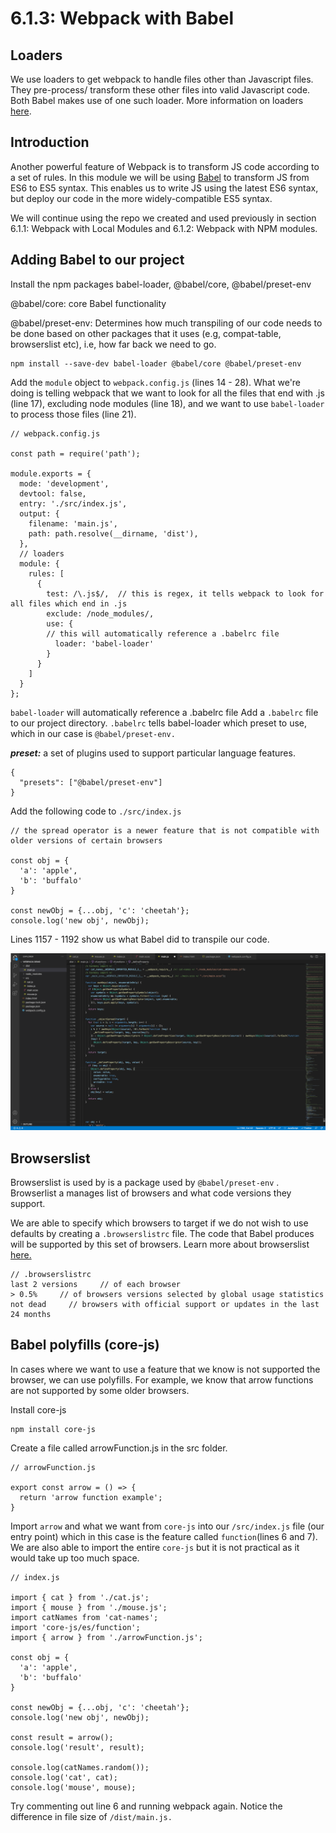 # 6.1.3: Webpack with Babel

## Loaders

We use loaders to get webpack to handle files other than Javascript files. They pre-process/ transform these other files into valid Javascript code. Both Babel makes use of one such loader. More information on loaders [here](https://webpack.js.org/concepts/loaders/).

## Introduction

Another powerful feature of Webpack is to transform JS code according to a set of rules. In this module we will be using [Babel](https://babeljs.io) to transform JS from ES6 to ES5 syntax. This enables us to write JS using the latest ES6 syntax, but deploy our code in the more widely-compatible ES5 syntax.

We will continue using the repo we created and used previously in section 6.1.1: Webpack with Local Modules and 6.1.2: Webpack with NPM modules.

## Adding Babel to our project

Install the npm packages babel-loader, @babel/core, @babel/preset-env

@babel/core: core Babel functionality

@babel/preset-env: Determines how much transpiling of our code needs to be done based on other packages that it uses (e.g, compat-table, browserslist etc), i.e, how far back we need to go.

```
npm install --save-dev babel-loader @babel/core @babel/preset-env
```

Add the `module` object to `webpack.config.js` (lines 14 - 28). What we're doing is telling webpack that we want to look for all the files that end with .js (line 17), excluding node modules (line 18), and we want to use `babel-loader` to process those files (line 21).

```
// webpack.config.js

const path = require('path');

module.exports = {
  mode: 'development',
  devtool: false,
  entry: './src/index.js',
  output: {
    filename: 'main.js',
    path: path.resolve(__dirname, 'dist'),
  },
  // loaders
  module: {
    rules: [
      {
        test: /\.js$/,  // this is regex, it tells webpack to look for all files which end in .js
        exclude: /node_modules/,
        use: {
        // this will automatically reference a .babelrc file
          loader: 'babel-loader'
        }
      }
    ]
  }
};
```

`babel-loader` will automatically reference a .babelrc file Add a `.babelrc` file to our project directory. `.babelrc` tells babel-loader which preset to use, which in our case is `@babel/preset-env.`

_**preset:**_ a set of plugins used to support particular language features.

```
{
  "presets": ["@babel/preset-env"]
}

```

Add the following code to `./src/index.js`

```
// the spread operator is a newer feature that is not compatible with older versions of certain browsers

const obj = {
  'a': 'apple',
  'b': 'buffalo'
}

const newObj = {...obj, 'c': 'cheetah'};
console.log('new obj', newObj);

```

Lines 1157 - 1192 show us what Babel did to transpile our code.&#x20;

![](<../../.gitbook/assets/Screenshot 2021-12-14 at 7.38.34 PM.png>)

## Browserslist

Browserslist is used by is a package used by `@babel/preset-env` . Browserlist a manages list of browsers and what code versions they support.

We are able to specify which browsers to target if we do not wish to use defaults by creating a `.browserslistrc` file. The code that Babel produces will be supported by this set of browsers. Learn more about browserslist [here.](https://github.com/browserslist/browserslist)

```
// .browserslistrc
last 2 versions     // of each browser
> 0.5%     // of browsers versions selected by global usage statistics
not dead     // browsers with official support or updates in the last 24 months
```

## Babel polyfills (core-js)

In cases where we want to use a feature that we know is not supported the browser, we can use polyfills. For example, we know that arrow functions are not supported by some older browsers.&#x20;

Install core-js

```
npm install core-js
```

Create a file called arrowFunction.js in the src folder.

```
// arrowFunction.js

export const arrow = () => {
  return 'arrow function example';
}
```

Import `arrow` and what we want from `core-js` into our `/src/index.js` file (our entry point) which in this case is the feature called `function`(lines 6 and 7). We are also able to import the entire `core-js` but it is not practical as it would take up too much space.

```
// index.js

import { cat } from './cat.js';
import { mouse } from './mouse.js'; 
import catNames from 'cat-names';
import 'core-js/es/function';
import { arrow } from './arrowFunction.js';

const obj = {
  'a': 'apple',
  'b': 'buffalo'
}

const newObj = {...obj, 'c': 'cheetah'};
console.log('new obj', newObj);

const result = arrow();
console.log('result', result);

console.log(catNames.random());
console.log('cat', cat);
console.log('mouse', mouse);
```

Try commenting out line 6 and running webpack again. Notice the difference in file size of `/dist/main.js.`
